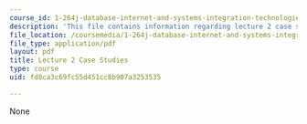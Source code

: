 ```yaml
---
course_id: 1-264j-database-internet-and-systems-integration-technologies-fall-2013
description: 'This file contains information regarding lecture 2 case studies. '
file_location: /coursemedia/1-264j-database-internet-and-systems-integration-technologies-fall-2013/fd0ca3c69fc55d451cc8b907a3253535_MIT1_264JF13_L2_case.pdf
file_type: application/pdf
layout: pdf
title: Lecture 2 Case Studies
type: course
uid: fd0ca3c69fc55d451cc8b907a3253535

---
```

None